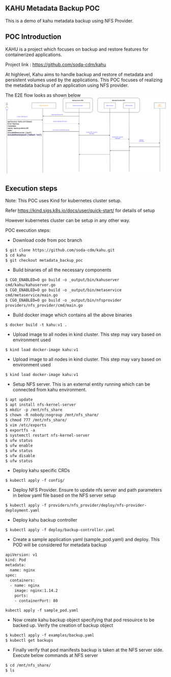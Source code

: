 ## KAHU Metadata Backup POC

This is a demo of kahu metadata backup using NFS Provider.

## POC Introduction
KAHU is a project which focuses on backup and restore features for containerized applications.

Project link : https://github.com/soda-cdm/kahu

At highlevel, Kahu aims to handle backup and restore of metadata and persistent volumes used by the applications.
This POC focuses of realizing the metadata backup of an application using NFS provider.

The E2E flow looks as shown below
  ![](/kahu/MetadataBackupPoc/E2E_Flow.png)

## Execution steps

Note: This POC uses Kind for kubernetes cluster setup. 

Refer https://kind.sigs.k8s.io/docs/user/quick-start/ for details of setup

However kubernetes cluster can be setup in any other way.

POC execution steps:

* Download code from poc branch
```
$ git clone https://github.com/soda-cdm/kahu.git
$ cd kahu
$ git checkout metadata_backup_poc 
```

* Build binaries of all the necessary components
```
$ CGO_ENABLED=O go build -o _output/bin/kahuserver cmd/kahu/kahuserver.go
$ CGO_ENABLED=O go build -o _output/bin/metaservice cmd/metaservice/main.go 
$ CGO_ENABLED=O go build -o _output/bin/nfsprovider providers/nfs_provider/cmd/main.go
```

* Build docker image which contains all the above binaries
```
$ docker build -t kahu:v1 .
```

* Upload image to all nodes in kind cluster. This step may vary based on environment used
```
$ kind load docker-image kahu:v1
```

* Upload image to all nodes in kind cluster. This step may vary based on environment used
```
$ kind load docker-image kahu:v1
```

* Setup NFS server. This is an external entity running which can be connected from kahu environment.
```
$ apt update
$ apt install nfs-kernel-server
$ mkdir -p /mnt/nfs_share
$ chown -R nobody:nogroup /mnt/nfs_share/
$ chmod 777 /mnt/nfs_share/
$ vim /etc/exports
$ exportfs -a
$ systemctl restart nfs-kernel-server
$ ufw status
$ ufw enable
$ ufw status
$ ufw disable
$ ufw status
```
* Deploy kahu specific CRDs
```
$ kubectl apply -f config/
```

* Deploy NFS Provider. Ensure to update nfs server and path parameters in below yaml file based on the NFS server setup
```
$ kubectl apply -f providers/nfs_provider/deploy/nfs-provider-deployment.yaml
```

* Deploy kahu backup controller 
```
$ kubectl apply -f deploy/backup-controller.yaml
```

* Create a sample application yaml (sample_pod.yaml) and deploy. This POD will be considered for metadata backup
```
apiVersion: v1
kind: Pod
metadata:
  name: nginx
spec:
  containers:
  - name: nginx
    image: nginx:1.14.2
    ports:
    - containerPort: 80
```
```
kubectl apply -f sample_pod.yaml
```

* Now create kahu backup object specifying that pod resouirce to be backed up. Verify the creation of backup object
```
$ kubectl apply -f examples/backup.yaml
$ kubectl get backups
```

* Finally verify that pod manifests backup is taken at the NFS server side. Execute below commands at NFS server
```
$ cd /mnt/nfs_share/
$ ls
```

